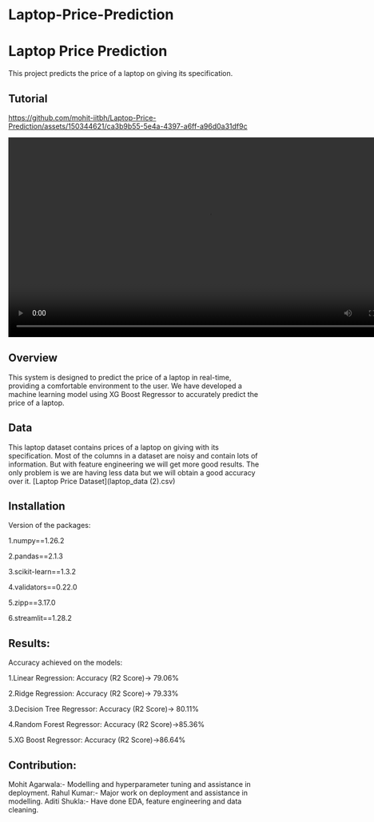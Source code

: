 # Laptop-Price-Prediction
# Laptop Price Prediction

This project predicts the price of a laptop on giving its specification.


## Tutorial



https://github.com/mohit-iitbh/Laptop-Price-Prediction/assets/150344621/ca3b9b55-5e4a-4397-a6ff-a96d0a31df9c




<video width="800" height="400" controls autoplay loop>
  <source src="Laptop_price_prediction.mp4" type="video/mp4">
  Your browser does not support the video tag.
</video>

## Overview
This system is designed to predict the price of a laptop in real-time, providing a comfortable environment to the user. We have developed a machine learning model using XG Boost Regressor to accurately predict the price of a laptop. 

## Data
This laptop dataset contains prices of a laptop on giving with its specification. Most of the columns in a dataset are noisy and contain lots of information. But with feature engineering we will get more good results. The only problem is we are having less data but we will obtain a good accuracy over it.
[Laptop Price Dataset](laptop_data (2).csv)

## Installation 
Version of the packages:<p>
1.numpy==1.26.2<p>
2.pandas==2.1.3<p>
3.scikit-learn==1.3.2<p>
4.validators==0.22.0<p>
5.zipp==3.17.0<p>
6.streamlit==1.28.2<p>

## Results:
Accuracy achieved on the models:<p>
1.Linear Regression: Accuracy (R2 Score)-> 79.06% <p>
2.Ridge Regression: Accuracy (R2 Score)-> 79.33%<p>
3.Decision Tree Regressor: Accuracy (R2 Score)-> 80.11%<p>
4.Random Forest Regressor: Accuracy (R2 Score)->85.36%<p>
5.XG Boost Regressor: Accuracy (R2 Score)->86.64%<p>

## Contribution:
Mohit Agarwala:- Modelling and hyperparameter tuning and assistance in deployment.
Rahul Kumar:- Major work on deployment and assistance in modelling.
Aditi Shukla:- Have done EDA, feature engineering and data cleaning.
